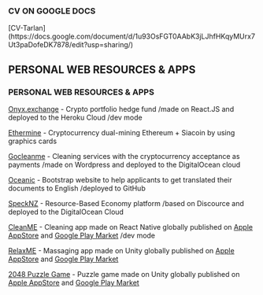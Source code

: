 <h3>CV ON GOOGLE DOCS</h3>
[CV-Tarlan](https://docs.google.com/document/d/1u93OsFGT0AAbK3jLJhfHKqyMUrx7Ut3paDofeDK7878/edit?usp=sharing/)

<span>
   <h2 i class='no-italics'>PERSONAL WEB RESOURCES & APPS</i>
</span>

<h3>PERSONAL WEB RESOURCES & APPS</h3>

[Onyx.exchange](http://www.onyx.exchange/)  - Crypto portfolio hedge fund /made on React.JS and deployed to the Heroku Cloud /dev mode

[Ethermine](https://ethermine.org/miners/e3db5718a40ecf53834c1ae0fb91208622fa1e94) - Cryptocurrency dual-mining Ethereum + Siacoin by using graphics cards 

[Gocleanme](http://www.gocleanme.me/) - Cleaning services with the cryptocurrency acceptance as payments /made on Wordpress and deployed to the DigitalOcean cloud

[Oceanic](http://organicnz.github.io/oceanic/) - Bootstrap website to help applicants to get translated their documents to English /deployed to GitHub

[SpeckNZ](http://www.specknz.me/) - Resource-Based Economy platform /based on Discource and deployed to the DigitalOcean Cloud  

[CleanME](https://itunes.apple.com/nz/app/cleanme-cleaning-services/id1181291989?mt=8/) - Cleaning app made on React Native globally published on [Apple AppStore](https://itunes.apple.com/nz/app/cleanme-cleaning-services/id1181291989?mt=8/) and [Google Play Market](https://play.google.com/store/apps/details?id=com.cleanme.cleanme) /dev mode

[RelaxME](https://itunes.apple.com/nz/app/relaxme-massage-services/id1186184398?mt=8/) - Massaging app made on Unity globally published on [Apple AppStore](https://itunes.apple.com/nz/app/relaxme-massage-services/id1186184398?mt=8/) and [Google Play Market](https://play.google.com/store/apps/details?id=com.specknz.relaxme/)

[2048 Puzzle Game](https://itunes.apple.com/nz/app/2048-logic-puzzle-game/id1193111277?mt=8/) - Puzzle game made on Unity globally published on [Apple AppStore](https://itunes.apple.com/nz/app/2048-logic-puzzle-game/id1193111277?mt=8/) and [Google Play Market](https://play.google.com/store/apps/details?id=me.specknz.puzzle)
